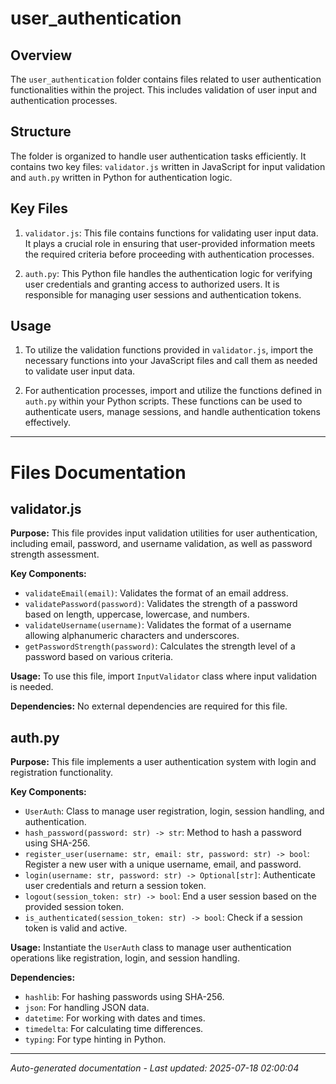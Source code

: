 # user_authentication

## Overview
The `user_authentication` folder contains files related to user authentication functionalities within the project. This includes validation of user input and authentication processes.

## Structure
The folder is organized to handle user authentication tasks efficiently. It contains two key files: `validator.js` written in JavaScript for input validation and `auth.py` written in Python for authentication logic.

## Key Files
1. `validator.js`: This file contains functions for validating user input data. It plays a crucial role in ensuring that user-provided information meets the required criteria before proceeding with authentication processes.
   
2. `auth.py`: This Python file handles the authentication logic for verifying user credentials and granting access to authorized users. It is responsible for managing user sessions and authentication tokens.

## Usage
1. To utilize the validation functions provided in `validator.js`, import the necessary functions into your JavaScript files and call them as needed to validate user input data.
   
2. For authentication processes, import and utilize the functions defined in `auth.py` within your Python scripts. These functions can be used to authenticate users, manage sessions, and handle authentication tokens effectively.

---

# Files Documentation

## validator.js

**Purpose:** This file provides input validation utilities for user authentication, including email, password, and username validation, as well as password strength assessment.

**Key Components:**
- `validateEmail(email)`: Validates the format of an email address.
- `validatePassword(password)`: Validates the strength of a password based on length, uppercase, lowercase, and numbers.
- `validateUsername(username)`: Validates the format of a username allowing alphanumeric characters and underscores.
- `getPasswordStrength(password)`: Calculates the strength level of a password based on various criteria.

**Usage:** To use this file, import `InputValidator` class where input validation is needed.

**Dependencies:** No external dependencies are required for this file.

## auth.py

**Purpose:** This file implements a user authentication system with login and registration functionality.

**Key Components:**
- `UserAuth`: Class to manage user registration, login, session handling, and authentication.
- `hash_password(password: str) -> str`: Method to hash a password using SHA-256.
- `register_user(username: str, email: str, password: str) -> bool`: Register a new user with a unique username, email, and password.
- `login(username: str, password: str) -> Optional[str]`: Authenticate user credentials and return a session token.
- `logout(session_token: str) -> bool`: End a user session based on the provided session token.
- `is_authenticated(session_token: str) -> bool`: Check if a session token is valid and active.

**Usage:** Instantiate the `UserAuth` class to manage user authentication operations like registration, login, and session handling.

**Dependencies:**
- `hashlib`: For hashing passwords using SHA-256.
- `json`: For handling JSON data.
- `datetime`: For working with dates and times.
- `timedelta`: For calculating time differences.
- `typing`: For type hinting in Python.

---
*Auto-generated documentation - Last updated: 2025-07-18 02:00:04*
